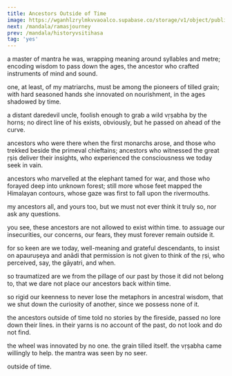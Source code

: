 ```yaml
---
title: Ancestors Outside of Time
image: https://wganhlzrylmkvvaoalco.supabase.co/storage/v1/object/public/images/batch1/417.webp
next: /mandala/ramasjourney
prev: /mandala/historyvsitihasa
tag: 'yes'
---
```


a master of mantra he was,
wrapping meaning around syllables and metre;
encoding wisdom to pass down the ages,
the ancestor who crafted instruments of mind and sound.

one, at least, of my matriarchs,
must be among the pioneers of tilled grain;
with hard seasoned hands she innovated on nourishment,
in the ages shadowed by time.

a distant daredevil uncle,
foolish enough to grab a wild vṛṣabha by the horns;
no direct line of his exists, obviously,
but he passed on ahead of the curve.

ancestors who were there when the first monarchs arose,
and those who trekked beside the primeval chieftains;
ancestors who witnessed the great ṛṣis deliver their insights,
who experienced the consciousness we today seek in vain.

ancestors who marvelled at the elephant tamed for war,
and those who forayed deep into unknown forest;
still more whose feet mapped the Himalayan contours,
whose gaze was first to fall upon the rivermouths.

my ancestors all, and yours too,
but we must not ever think it truly so,
nor ask any questions.

you see, these ancestors are not allowed to exist within time.
to assuage our insecurities, our concerns, our fears,
they must forever remain outside it.

for so keen are we today, well-meaning and grateful descendants,
to insist on apauruṣeya and anādi
that permission is not given to think of the ṛṣi,
who perceived, say, the gāyatri, and when.

so traumatized are we from the pillage of our past by those it did not belong to,
that we dare not place our ancestors back within time.

so rigid our keenness to never lose the metaphors in ancestral wisdom,
that we shut down the curiosity of another, since we possess none of it.

the ancestors outside of time told no stories by the fireside,
passed no lore down their lines.
in their yarns is no account of the past,
do not look and do not find.

the wheel was innovated by no one.
the grain tilled itself.
the vṛṣabha came willingly to help.
the mantra was seen by no seer.

outside of time.